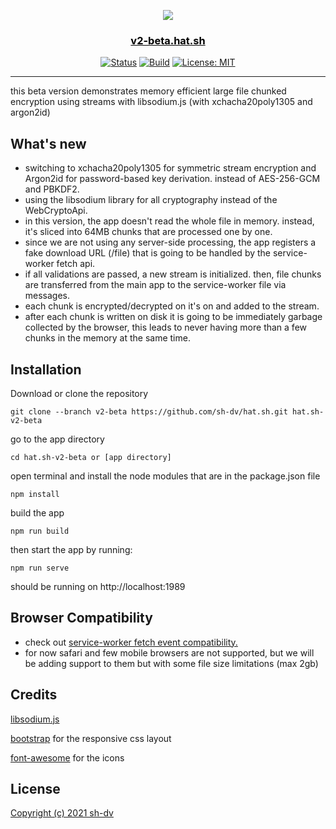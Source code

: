 
<p align="center">
  <a href="#" rel="noopener">
 <img src="https://i.imgur.com/F8nNzHi.png"></a>
</p>

<a href="https://v2-beta.hat.sh" style="color:#000"><h3 align="center">v2-beta.hat.sh</h3></a>

<div align="center">

  [![Status](https://img.shields.io/badge/status-active-success.svg)](#)
  [![Build](https://travis-ci.org/sh-dv/hat.sh.svg?branch=master)](https://travis-ci.org/sh-dv/hat.sh)
  [![License: MIT](https://img.shields.io/badge/license-MIT-blue.svg)](#)


</div>

---


this beta version demonstrates memory efficient large file chunked encryption using streams with libsodium.js 
(with xchacha20poly1305 and argon2id)



## What's new

- switching to xchacha20poly1305 for symmetric stream encryption and Argon2id for password-based key derivation. instead of AES-256-GCM and PBKDF2.
- using the libsodium library for all cryptography instead of the WebCryptoApi.
- in this version, the app doesn't read the whole file in memory. instead, it's sliced into 64MB chunks that are processed one by one.
- since we are not using any server-side processing, the app registers a fake download URL (/file) that is going to be handled by the service-worker fetch api.
- if all validations are passed, a new stream is initialized. then, file chunks are transferred from the main app to the 
service-worker file via messages.
- each chunk is encrypted/decrypted on it's on and added to the stream.
- after each chunk is written on disk it is going to be immediately garbage collected by the browser, this leads to never having more than a few chunks in the memory at the same time.




## Installation

Download or clone the repository

    git clone --branch v2-beta https://github.com/sh-dv/hat.sh.git hat.sh-v2-beta

go to the app directory

    cd hat.sh-v2-beta or [app directory]

open terminal and install the node modules that are in the package.json file

    npm install

build the app

    npm run build
    
then start the app by running:

    npm run serve

should be running on http://localhost:1989



## Browser Compatibility
- check out [service-worker fetch event compatibility.](https://developer.mozilla.org/en-US/docs/Web/API/FetchEvent)
- for now safari and few mobile browsers are not supported, but we will be adding support to them but with some file size limitations (max 2gb)



## Credits

[libsodium.js](https://github.com/jedisct1/libsodium.js)

[bootstrap](https://github.com/twbs/bootstrap) for the responsive css layout

[font-awesome](https://github.com/FortAwesome/Font-Awesome) for the icons

## License
[Copyright (c) 2021 sh-dv](https://github.com/sh-dv/hat.sh/blob/v2-beta/LICENSE)

